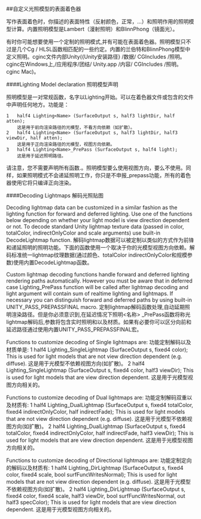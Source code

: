 ##自定义光照模型的表面着色器

写作表面着色时，你描述的表面特性（反射颜色，正常，…）和照明作用的照明模型计算。内置照明模型是Lambert（漫射照明）和BlinnPhong（镜面光）。


有时你可能想要使用一个定制的照明模式,并有可能在表面着色器。照明模型只不过是几个Cg / HLSL函数相匹配的一些约定。内置的兰伯特和BlinnPhong模型中定义照明。cginc文件内部Unity({Unity安装路径} /数据/ CGIncludes /照明。cginc在Windows上,/应用程序/团结/ Unity.app /内容/ CGIncludes /照明。cginc Mac)。

####Lighting Model declaration
照明模型声明

照明模型是一对常规函数，名字以Lighting开始。可以在着色器文件或包含的文件中声明任何地方。功能是：

	1	half4 Lighting<Name> (SurfaceOutput s, half3 lightDir, half atten); 
		这是用于前向渲染路径的光模型，不看方向依赖（如扩散）。
	2	half4 Lighting<Name> (SurfaceOutput s, half3 lightDir, half3 viewDir, half atten); 
		这是用于正向渲染路径的光模型，视图方向依赖。
	3	half4 Lighting<Name>_PrePass (SurfaceOutput s, half4 light); 
		这是用于延迟照明路径。

请注意，您不需要声明所有函数.。照明模型要么使用视图方向，要么不使用。同样，如果照明模式不会递延照明工作，你只是不申报_prepass功能，所有的着色器使用它将只编译正向渲染。

####Decoding Lightmaps
解码光照贴图

Decoding lightmap data can be customized in a similar fashion as the lighting function for forward and deferred lighting. Use one of the functions below depending on whether your light model is view direction dependent or not. To decode standard Unity lightmap texture data (passed in color, totalColor, indirectOnlyColor and scale arguments) use built-in DecodeLightmap function.
解码lightmap数据可以被定制以类似的方式作为前锋和递延照明的照明功能。下面的函数使用一个取决于你的光模型视图方向依赖。解码标准统一lightmap纹理数据(通过颜色、totalColor indirectOnlyColor和规模参数)使用内置DecodeLightmap函数。

Custom lightmap decoding functions handle forward and deferred lighting rendering paths automatically. However you must be aware that in deferred case Lighting<Name>_PrePass function will be called after lightmap decoding and light argument will contain sum of realtime lighting and lightmaps. If necessary you can distinguish forward and deferred paths by using built-in UNITY_PASS_PREPASSFINAL macro.
定制lightmap解码函数处理,自动延期照明渲染路径。但是你必须意识到,在延迟情况下照明<名称> _PrePass函数将称光lightmap解码后,参数将包含实时照明和以及材质。如果有必要你可以区分向前和延迟路径通过使用内置UNITY_PASS_PREPASSFINAL宏。

Functions to customize decoding of Single lightmaps are:
功能定制解码以及材质单是:
	1	half4 Lighting<Name>_SingleLightmap (SurfaceOutput s, fixed4 color); 
		This is used for light models that are not view direction dependent (e.g. diffuse).
		这是用于光模型不依赖视图方向(如扩散)。
	2	half4 Lighting<Name>_SingleLightmap (SurfaceOutput s, fixed4 color, half3 viewDir); 
		This is used for light models that are view direction dependent.
		这是用于光模型视图方向相关的。

Functions to customize decoding of Dual lightmaps are:
功能定制解码双重以及材质有:
	1	half4 Lighting<Name>_DualLightmap (SurfaceOutput s, fixed4 totalColor, fixed4 indirectOnlyColor, half indirectFade); 
		This is used for light models that are not view direction dependent (e.g. diffuse).
		这是用于光模型不依赖视图方向(如扩散)。
	2	half4 Lighting<Name>_DualLightmap (SurfaceOutput s, fixed4 totalColor, fixed4 indirectOnlyColor, half indirectFade, half3 viewDir); 
		This is used for light models that are view direction dependent.
	这是用于光模型视图方向相关的。

Functions to customize decoding of Directional lightmaps are:
功能定制定向的解码以及材质有:
	1	half4 Lighting<Name>_DirLightmap (SurfaceOutput s, fixed4 color, fixed4 scale, bool surfFuncWritesNormal); 
		This is used for light models that are not view direction dependent (e.g. diffuse).
		这是用于光模型不依赖视图方向(如扩散)。
	2	half4 Lighting<Name>_DirLightmap (SurfaceOutput s, fixed4 color, fixed4 scale, half3 viewDir, bool surfFuncWritesNormal, out half3 specColor); 
		This is used for light models that are view direction dependent.
		这是用于光模型视图方向相关的。